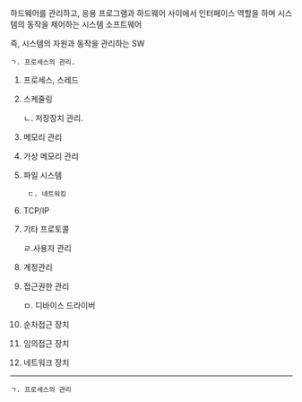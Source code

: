 하드웨어를 관리하고, 응용 프로그램과 하드웨어 사이에서 인터페이스 역할을 하며 시스템의 동작을 제어하는 시스템 소프트웨어

즉, 시스템의 자원과 동작을 관리하는 SW

    ㄱ. 프로세스의 관리.

1. 프로세스, 스레드
2. 스케줄링



    ㄴ. 저장장치 관리.
    
1. 메모리 관리
2. 가상 메모리 관리
3. 파일 시스템


        ㄷ. 네트워킹
    
1. TCP/IP
2. 기타 프로토콜

    ㄹ.사용자 관리
    
1. 계정관리
2. 접근권한 관리

    ㅁ. 디바이스 드라이버
    
1. 순차접근 장치
2. 임의접근 장치
3. 네트워크 장치

----------------

    ㄱ. 프로세스의 관리
